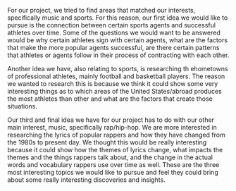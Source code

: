 For our project, we tried to find areas that matched our interests, specifically music and sports. For this reason, our first idea we would like to pursue is the connection between certain sports agents and successful athletes over time. Some of the questions we would want to be answered would be why certain athletes sign with certain agents, what are the factors that make the more popular agents successful, are there certain patterns that athletes or agents follow in their process of contracting with each other.

Another idea we have, also relating to sports, is researching th ehometowns of professional athletes, mainly football and basketball players. The reason we wanted to research this is because we think it could show some very interesting things as to which areas of the United States/abroad produces the most athletes than other and what are the factors that create those situations.

Our third and final idea we have for our project has to do with our other main interest, music, specifically rap/hip-hop. We are more interested in researching the lyrics of popular rappers and how they have changed from the 1980s to present day. We thought this would be really interesting because it could show how the themes of lyrics change, what impacts the themes and the things rappers talk about, and the change in the actual words and vocabulary rappers use over time as well. These are the three most interesting topics we would like to pursue and feel they could bring about some really interesting discoveries and insights.
